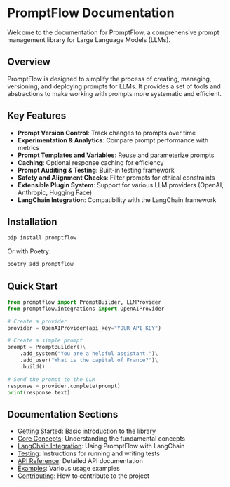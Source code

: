 # PromptFlow Documentation

Welcome to the documentation for PromptFlow, a comprehensive prompt management library for Large Language Models (LLMs).

## Overview

PromptFlow is designed to simplify the process of creating, managing, versioning, and deploying prompts for LLMs. It provides a set of tools and abstractions to make working with prompts more systematic and efficient.

## Key Features

- **Prompt Version Control**: Track changes to prompts over time
- **Experimentation & Analytics**: Compare prompt performance with metrics
- **Prompt Templates and Variables**: Reuse and parameterize prompts
- **Caching**: Optional response caching for efficiency
- **Prompt Auditing & Testing**: Built-in testing framework
- **Safety and Alignment Checks**: Filter prompts for ethical constraints
- **Extensible Plugin System**: Support for various LLM providers (OpenAI, Anthropic, Hugging Face)
- **LangChain Integration**: Compatibility with the LangChain framework

## Installation

```bash
pip install promptflow
```

Or with Poetry:

```bash
poetry add promptflow
```

## Quick Start

```python
from promptflow import PromptBuilder, LLMProvider
from promptflow.integrations import OpenAIProvider

# Create a provider
provider = OpenAIProvider(api_key="YOUR_API_KEY")

# Create a simple prompt
prompt = PromptBuilder()\
    .add_system("You are a helpful assistant.")\
    .add_user("What is the capital of France?")\
    .build()

# Send the prompt to the LLM
response = provider.complete(prompt)
print(response.text)
```

## Documentation Sections

- [Getting Started](./getting_started.md): Basic introduction to the library
- [Core Concepts](./core_concepts.md): Understanding the fundamental concepts
- [LangChain Integration](./langchain_integration.md): Using PromptFlow with LangChain
- [Testing](./testing.md): Instructions for running and writing tests
- [API Reference](./api_reference/index.md): Detailed API documentation
- [Examples](./examples/index.md): Various usage examples
- [Contributing](./contributing.md): How to contribute to the project 